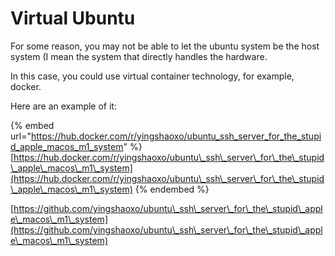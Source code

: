 # Virtual Ubuntu

For some reason, you may not be able to let the ubuntu system be the host system (I mean the system that directly handles the hardware.

In this case, you could use virtual container technology, for example, docker.

Here are an example of it:

{% embed url="https://hub.docker.com/r/yingshaoxo/ubuntu_ssh_server_for_the_stupid_apple_macos_m1_system" %}
[https://hub.docker.com/r/yingshaoxo/ubuntu\_ssh\_server\_for\_the\_stupid\_apple\_macos\_m1\_system](https://hub.docker.com/r/yingshaoxo/ubuntu\_ssh\_server\_for\_the\_stupid\_apple\_macos\_m1\_system)
{% endembed %}

[https://github.com/yingshaoxo/ubuntu\_ssh\_server\_for\_the\_stupid\_apple\_macos\_m1\_system](https://github.com/yingshaoxo/ubuntu\_ssh\_server\_for\_the\_stupid\_apple\_macos\_m1\_system)
